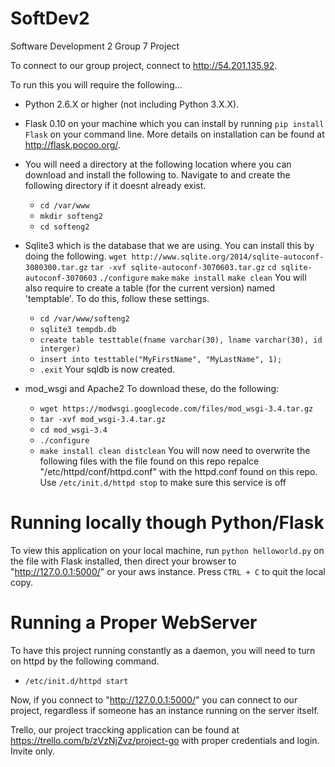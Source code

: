 SoftDev2
========

Software Development 2 Group 7 Project

To connect to our group project, connect to http://54.201.135.92.

To run this you will require the following...

 - Python 2.6.X or higher (not including Python 3.X.X).

 - Flask 0.10 on your machine which you can install by running `pip install Flask` on your command line. More details on installation can be found at http://flask.pocoo.org/.

 - You will need a directory at the following location where you can download and install the following to. Navigate to and create the following directory if it doesnt already exist.
 	 - `cd /var/www`
 	 - `mkdir softeng2`
 	 - `cd softeng2`

 - Sqlite3 which is the database that we are using. You can install this by doing the following.
 	`wget http://www.sqlite.org/2014/sqlite-autoconf-3080300.tar.gz`
 	`tar -xvf sqlite-autoconf-3070603.tar.gz`
	`cd sqlite-autoconf-3070603`
	`./configure`
	`make`
	`make install`
	`make clean`
	You will also require to create a table (for the current version) named 'temptable'. To do this, follow these settings.
	 - `cd /var/www/softeng2`
	 - `sqlite3 tempdb.db`
	 - `create table testtable(fname varchar(30), lname varchar(30), id interger)`
	 - `insert into testtable("MyFirstName", "MyLastName", 1);`
	 - `.exit`
	 Your sqldb is now created.

 - mod_wsgi and Apache2
 	To download these, do the following:
 	 - `wget https://modwsgi.googlecode.com/files/mod_wsgi-3.4.tar.gz`
 	 - `tar -xvf mod_wsgi-3.4.tar.gz`
 	 - `cd mod_wsgi-3.4`
 	 - `./configure`
 	 - `make install clean distclean`
 	You will now need to overwrite the following files with the file found on this repo
 	repalce "/etc/httpd/conf/httpd.conf" with the httpd.conf found on this repo.
 	Use `/etc/init.d/httpd stop` to make sure this service is off



Running locally though Python/Flask
===================================
To view this application on your local machine, run `python helloworld.py` on the file with Flask installed, then direct your browser to "http://127.0.0.1:5000/" or your aws instance. Press `CTRL + C` to quit the local copy.


Running a Proper WebServer
==========================
To have this project running constantly as a daemon, you will need to turn on httpd by the following command.
- `/etc/init.d/httpd start`

Now, if you connect to "http://127.0.0.1:5000/" you can connect to our project, regardless if someone has an instance running on the server itself.

Trello, our project traccking application can be found at https://trello.com/b/zVzNjZvz/project-go with proper credentials and login. Invite only.


